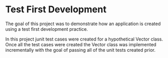 # Test First Development

The goal of this project was to demonstrate how an application is created using a test first development practice.

In this project junit test cases were created for a hypothetical Vector class. Once all the test cases were created the Vector class was implemented incrementally with the goal of passing all of the unit tests created prior.
